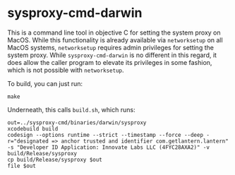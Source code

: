 # sysproxy-cmd-darwin

This is a command line tool in objective C for setting the system proxy on MacOS. While this functionality is already available via `networksetup` on all MacOS systems, `networksetup` requires admin privileges for setting the system proxy. While `sysproxy-cmd-darwin` is no different in this regard, it does allow the caller program to elevate its privileges in some fashion, which is not possible with `networksetup`.

To build, you can just run:

`make`

Underneath, this calls `build.sh`, which runs:

```
out=../sysproxy-cmd/binaries/darwin/sysproxy
xcodebuild build
codesign --options runtime --strict --timestamp --force --deep -r="designated => anchor trusted and identifier com.getlantern.lantern" -s "Developer ID Application: Innovate Labs LLC (4FYC28AXA2)" -v build/Release/sysproxy
cp build/Release/sysproxy $out
file $out
```
